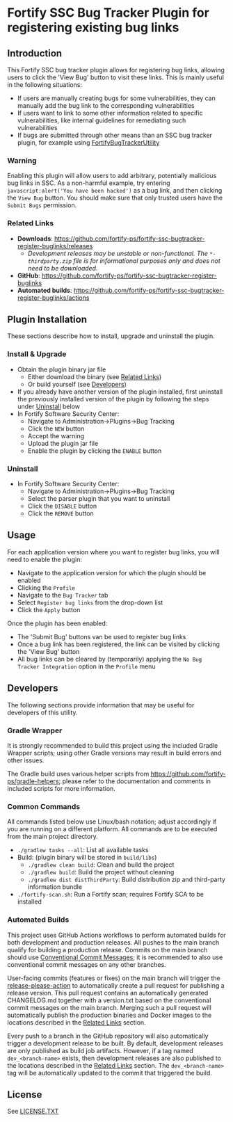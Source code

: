<x-tag-head>
<x-tag-meta http-equiv="X-UA-Compatible" content="IE=edge"/>

<x-tag-script language="JavaScript"><!--
<X-INCLUDE url="https://cdn.jsdelivr.net/gh/highlightjs/cdn-release@10.0.0/build/highlight.min.js"/>
--></x-tag-script>

<x-tag-script language="JavaScript"><!--
<X-INCLUDE url="https://ajax.googleapis.com/ajax/libs/jquery/3.4.1/jquery.min.js" />
--></x-tag-script>

<x-tag-script language="JavaScript"><!--
<X-INCLUDE url="${gradleHelpersLocation}/spa_readme.js" />
--></x-tag-script>

<x-tag-style><!--
<X-INCLUDE url="https://cdn.jsdelivr.net/gh/highlightjs/cdn-release@10.0.0/build/styles/github.min.css" />
--></x-tag-style>

<x-tag-style><!--
<X-INCLUDE url="${gradleHelpersLocation}/spa_readme.css" />
--></x-tag-style>
</x-tag-head>

# Fortify SSC Bug Tracker Plugin for registering existing bug links

## Introduction

This Fortify SSC bug tracker plugin allows for registering bug links, allowing users to click the 'View Bug' button to visit these links.
This is mainly useful in the following situations:

* If users are manually creating bugs for some vulnerabilities, they can manually add the bug link to the corresponding vulnerabilities
* If users want to link to some other information related to specific vulnerabilities, like internal guidelines for remediating such vulnerabilities
* If bugs are submitted through other means than an SSC bug tracker plugin, for example using [FortifyBugTrackerUtility](https://github.com/fortify-ps/FortifyBugTrackerUtility)

### Warning

Enabling this plugin will allow users to add arbitrary, potentially malicious bug links in SSC. As a non-harmful example, try entering `javascript:alert('You have been hacked')` as a bug link, and then clicking the `View Bug` button. You should make sure that only trusted users have the `Submit Bugs` permission.

### Related Links

* **Downloads**: https://github.com/fortify-ps/fortify-ssc-bugtracker-register-buglinks/releases
    * _Development releases may be unstable or non-functional. The `*-thirdparty.zip` file is for informational purposes only and does not need to be downloaded._
* **GitHub**: https://github.com/fortify-ps/fortify-ssc-bugtracker-register-buglinks
* **Automated builds**: https://github.com/fortify-ps/fortify-ssc-bugtracker-register-buglinks/actions

## Plugin Installation

These sections describe how to install, upgrade and uninstall the plugin.

### Install & Upgrade

* Obtain the plugin binary jar file
	* Either download the binary (see [Related Links](#related-links)) 
	* Or build yourself (see [Developers](#developers))
* If you already have another version of the plugin installed, first uninstall the previously 
 installed version of the plugin by following the steps under [Uninstall](#uninstall) below
* In Fortify Software Security Center:
	* Navigate to Administration->Plugins->Bug Tracking
	* Click the `NEW` button
	* Accept the warning
	* Upload the plugin jar file
	* Enable the plugin by clicking the `ENABLE` button
  
### Uninstall

* In Fortify Software Security Center:
	* Navigate to Administration->Plugins->Bug Tracking
	* Select the parser plugin that you want to uninstall
	* Click the `DISABLE` button
	* Click the `REMOVE` button 


## Usage

For each application version where you want to register bug links, you will need to enable the plugin:

* Navigate to the application version for which the plugin should be enabled
* Clicking the `Profile`
* Navigate to the `Bug Tracker` tab
* Select `Register bug links` from the drop-down list
* Click the `Apply` button

Once the plugin has been enabled:

* The 'Submit Bug' buttons van be used to register bug links
* Once a bug link has been registered, the link can be visited by clicking the 'View Bug' button
* All bug links can be cleared by (temporarily) applying the `No Bug Tracker Integration` option in the `Profile` menu


## Developers

The following sections provide information that may be useful for developers of this utility.

### Gradle Wrapper

It is strongly recommended to build this project using the included Gradle Wrapper
scripts; using other Gradle versions may result in build errors and other issues.

The Gradle build uses various helper scripts from https://github.com/fortify-ps/gradle-helpers;
please refer to the documentation and comments in included scripts for more information. 

### Common Commands

All commands listed below use Linux/bash notation; adjust accordingly if you
are running on a different platform. All commands are to be executed from
the main project directory.

* `./gradlew tasks --all`: List all available tasks
* Build: (plugin binary will be stored in `build/libs`)
	* `./gradlew clean build`: Clean and build the project
	* `./gradlew build`: Build the project without cleaning
	* `./gradlew dist distThirdParty`: Build distribution zip and third-party information bundle
* `./fortify-scan.sh`: Run a Fortify scan; requires Fortify SCA to be installed

### Automated Builds

This project uses GitHub Actions workflows to perform automated builds for both development and production releases. All pushes to the main branch qualify for building a production release. Commits on the main branch should use [Conventional Commit Messages](https://www.conventionalcommits.org/en/v1.0.0/); it is recommended to also use conventional commit messages on any other branches.

User-facing commits (features or fixes) on the main branch will trigger the [release-please-action](https://github.com/google-github-actions/release-please-action) to automatically create a pull request for publishing a release version. This pull request contains an automatically generated CHANGELOG.md together with a version.txt based on the conventional commit messages on the main branch. Merging such a pull request will automatically publish the production binaries and Docker images to the locations described in the [Related Links](#related-links) section.

Every push to a branch in the GitHub repository will also automatically trigger a development release to be built. By default, development releases are only published as build job artifacts. However, if a tag named `dev_<branch-name>` exists, then development releases are also published to the locations described in the [Related Links](#related-links) section. The `dev_<branch-name>` tag will be automatically updated to the commit that triggered the build.


## License
<x-insert text="<!--"/>

See [LICENSE.TXT](LICENSE.TXT)

<x-insert text="-->"/>

<x-include url="file:LICENSE.TXT"/>

